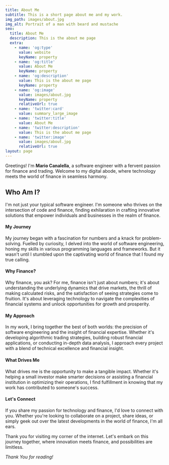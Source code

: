 ```yaml
---
title: About Me
subtitle: This is a short page about me and my work.
img_path: images/about.jpg
img_alt: Portrait of a man with beard and mustache
seo:
  title: About Me
  description: This is the about me page
  extra:
    - name: 'og:type'
      value: website
      keyName: property
    - name: 'og:title'
      value: About Me
      keyName: property
    - name: 'og:description'
      value: This is the about me page
      keyName: property
    - name: 'og:image'
      value: images/about.jpg
      keyName: property
      relativeUrl: true
    - name: 'twitter:card'
      value: summary_large_image
    - name: 'twitter:title'
      value: About Me
    - name: 'twitter:description'
      value: This is the about me page
    - name: 'twitter:image'
      value: images/about.jpg
      relativeUrl: true
layout: page
---
```


Greetings! I'm **Mario Canalella**, a software engineer with a fervent passion for finance and trading. Welcome to my digital abode, where technology meets the world of finance in seamless harmony.

## Who Am I?

I'm not just your typical software engineer. I'm someone who thrives on the intersection of code and finance, finding exhilaration in crafting innovative solutions that empower individuals and businesses in the realm of finance.

#### My Journey

My journey began with a fascination for numbers and a knack for problem-solving. Fuelled by curiosity, I delved into the world of software engineering, honing my skills in various programming languages and frameworks. But it wasn't until I stumbled upon the captivating world of finance that I found my true calling.

#### Why Finance?

Why finance, you ask? For me, finance isn't just about numbers; it's about understanding the underlying dynamics that drive markets, the thrill of making calculated risks, and the satisfaction of seeing strategies come to fruition. It's about leveraging technology to navigate the complexities of financial systems and unlock opportunities for growth and prosperity.

#### My Approach

In my work, I bring together the best of both worlds: the precision of software engineering and the insight of financial expertise. Whether it's developing algorithmic trading strategies, building robust financial applications, or conducting in-depth data analysis, I approach every project with a blend of technical excellence and financial insight.

#### What Drives Me

What drives me is the opportunity to make a tangible impact. Whether it's helping a small investor make smarter decisions or assisting a financial institution in optimizing their operations, I find fulfillment in knowing that my work has contributed to someone's success.

#### Let's Connect

If you share my passion for technology and finance, I'd love to connect with you. Whether you're looking to collaborate on a project, share ideas, or simply geek out over the latest developments in the world of finance, I'm all ears.

Thank you for visiting my corner of the internet. Let's embark on this journey together, where innovation meets finance, and possibilities are limitless.

*Thank You for reading!*